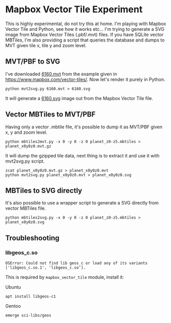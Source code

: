 # Mapbox Vector Tile Experiment
This is highly experimental, do not try this at home.
I'm playing with Mapbox Vector Tile and Python, see how it works etc... I'm trying to generate a SVG image from Mapbox Vector Tiles (.pbf/.mvt) files.
If you have SQLite vector MBTiles, I'm also providing a script that queries the database and dumps to MVT given tile x, tile y and zoom level.

## MVT/PBF to SVG
I've downloaded [6160.mvt](http://a.tiles.mapbox.com/v4/mapbox.mapbox-streets-v7/14/4823/6160.mvt?access_token=pk.eyJ1IjoibWFwYm94IiwiYSI6ImNpbG10dnA3NzY3OTZ0dmtwejN2ZnUycjYifQ.1W5oTOnWXQ9R1w8u3Oo1yA) from the example given in https://www.mapbox.com/vector-tiles/.
Now let's render it purely in Python.
```
python mvt2svg.py 6160.mvt > 6160.svg
```
It will generate a [6160.svg](http://imgh.us/test_259.svg) image out from the Mapbox Vector Tile file.

## Vector MBTiles to MVT/PBF
Having only a vector .mbtile file, it's possible to dump it as MVT/PBF given x, y and zoom level.
```
python mbtiles2mvt.py -x 0 -y 0 -z 0 planet_z0-z5.mbtiles > planet_x0y0z0.mvt.gz
```
It will dump the gzipped tile data, next thing is to extract it and use it with mvt2svg.py script.
```
zcat planet_x0y0z0.mvt.gz > planet_x0y0z0.mvt
python mvt2svg.py planet_x0y0z0.mvt > planet_x0y0z0.svg
```

## MBTiles to SVG directly
It's also possible to use a wrapper script to generate a SVG directly from vector MBTiles file.
```
python mbtiles2svg.py -x 0 -y 0 -z 0 planet_z0-z5.mbtiles > planet_x0y0z0.svg
```

## Troubleshooting
### libgeos_c.so
```
OSError: Could not find lib geos_c or load any of its variants ['libgeos_c.so.1', 'libgeos_c.so'].
```
This is required by `mapbox_vector_tile` module, install it:

Ubuntu
```
apt install libgeos-c1
```
Gentoo
```
emerge sci-libs/geos
```

